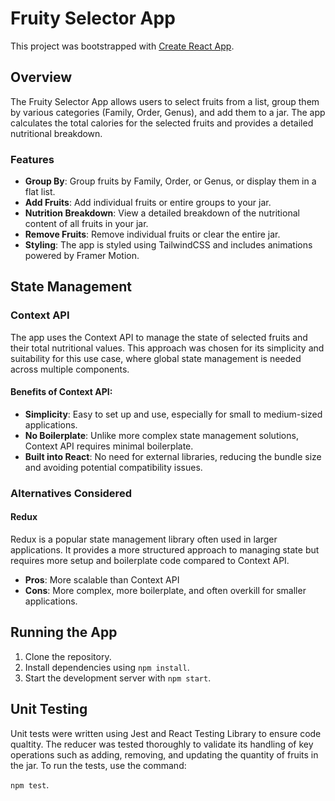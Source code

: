# Fruity Selector App

This project was bootstrapped with [Create React App](https://github.com/facebook/create-react-app).

## Overview

The Fruity Selector App allows users to select fruits from a list, group them by various categories (Family, Order, Genus), and add them to a jar. The app calculates the total calories for the selected fruits and provides a detailed nutritional breakdown.

### Features

- **Group By**: Group fruits by Family, Order, or Genus, or display them in a flat list.
- **Add Fruits**: Add individual fruits or entire groups to your jar.
- **Nutrition Breakdown**: View a detailed breakdown of the nutritional content of all fruits in your jar.
- **Remove Fruits**: Remove individual fruits or clear the entire jar.
- **Styling**: The app is styled using TailwindCSS and includes animations powered by Framer Motion.

## State Management

### Context API

The app uses the Context API to manage the state of selected fruits and their total nutritional values. This approach was chosen for its simplicity and suitability for this use case, where global state management is needed across multiple components.

#### Benefits of Context API:

- **Simplicity**: Easy to set up and use, especially for small to medium-sized applications.
- **No Boilerplate**: Unlike more complex state management solutions, Context API requires minimal boilerplate.
- **Built into React**: No need for external libraries, reducing the bundle size and avoiding potential compatibility issues.

### Alternatives Considered

#### **Redux**

Redux is a popular state management library often used in larger applications. It provides a more structured approach to managing state but requires more setup and boilerplate code compared to Context API.

- **Pros**: More scalable than Context API
- **Cons**: More complex, more boilerplate, and often overkill for smaller applications.

## Running the App

1. Clone the repository.
2. Install dependencies using `npm install`.
3. Start the development server with `npm start`.

## Unit Testing

Unit tests were written using Jest and React Testing Library to ensure code qualtity.
The reducer was tested thoroughly to validate its handling of key operations such as adding, removing, and updating the quantity of fruits in the jar.
To run the tests, use the command:

`npm test`.
